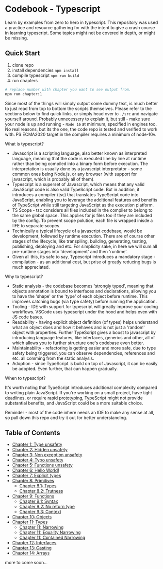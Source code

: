 # **Codebook - Typescript**
Learn by examples from zero to hero in typescript. This repository was used a practice and resource gathering for with the intent to give a crash course in learning typescript. Some topics might not be covered in depth, or might be missing.

## **Quick Start**
1. clone repo
2. install dependencies `npm install`
3. compile typescript `npm run build`
3. run chapters

```sh
# replace number with chapter you want to see output from.
npm run chapter:1
```

Since most of the things will simply output some dummy text, is much better to just read from top to bottom the scripts themselves. Please refer to the sections below to find quick links, or simply head over to `./src` and navigate yourself around. Probably unnecessery to explain it, but still - make sure your node is up and running - `Node 16` at minimum, specified in engines too. No real reasons, but its the one, the code repo is tested and verified to work with. PS ECMA2020 target in the compiler requires a minimum of node-10v.

What is typescript?

- Javascript is a scripting language, also better known as interpreted language, meaning that the code is executed line by line at runtime rather than being compiled into a binary form before execution. The interpretation is usually done by a javascript interpretator - some common ones being Node.js, or any browser (with support for javascript, which is probably all of them).
- Typescript is a superset of Javascript, which means that any valid JavaScript code is also valid TypeScript code. But in addition, it introduces a compiler (tsc) that translates TypeScript code into JavaScript, enabling you to leverage the additional features and benefits of TypeScript while still targeting JavaScript as the execution platform.
- TS Scope - tsc considers all files included in the compiler to belong to the same global space. This applies for js files too if they are included by the config. To prevent scope polution, each file is wrapped inisde a  IIFE to separate scopes.
- Technically a typical lifecycle of a javascript codebase, would be development, followed by runtime execution. There are of course other stages of the lifecycle, like transpiling, building, generating, testing, publishing, deploying and etc. For simplicity sake, in here we will sum all pre-runtime stages into 'development' and then 'runtime'. 
- Given all this, its safe to say, Typescript introduces a mandatory stage - compilation - as an additional cost, but prise of greatly reducing bugs is much appreciated.

Why to typescript?

- Static analysis - the codebase becomes 'strongly typed', meaning that objects annotation is bound to interfaces and declarations, allowing you to have the 'shape' or the 'type' of each object before runtime. This improves catching bugs (via type safety) before running the application.
- Tooling - IDE with support for typescript will greatly improve your coding workflows. VSCode uses typescript under the hood and helps even with JS code bases.
- Readability - having explicit object definition (of types) helps understand what an object does and how it behaves and is not just a 'random' object with properties. Further TypeScript gives a boost to javascript by introducing language features, like interfaces, generics and other, all of which allows you to further structure one's codebase even better.
- Maintainability - refactoring is getting easier and more safe, due to type safety being triggered, you can observe dependencies, references and etc. all comming from the static analysis.
- Adoption - since TypeScript is build on top of Javascript, it can be easily be adopted. Even further, that can happen gradually.

When to typescript?

It's worth noting that TypeScript introduces additional complexity compared to writing plain JavaScript. If you're working on a small project, have tight deadlines, or require rapid prototyping, TypeScript might not provide substantial benefits, and JavaScript could be a more suitable choice.

Reminder - most of the code inhere needs an IDE to make any sense at all, so pull down this repo and try it out for better understanding.

## **Table of Contents**
- [Chapter 1: Type unsafety](#chapter-1-introduction)
- [Chapter 2: Hidden unsafety](#chapter-2-main-topic)
- [Chapter 3: Non exception unsafety](#chapter-2-main-topic)
- [Chapter 4: Typo unsafety](#chapter-2-main-topic)
- [Chapter 5: Functions unsafety](#chapter-2-main-topic)
- [Chapter 6: Hello World!](#chapter-2-main-topic)
- [Chapter 7: Explicit types](#chapter-2-main-topic)
- [Chapter 8: Primitives](https://github.com/gvanastasov/codebook-typescript/blob/main/src/8_primitives/index.ts)
    - [Chapter 8.1: Types](#chapter-2-main-topic)
    - [Chapter 8.2: Trutness](#chapter-2-main-topic)
- [Chapter 9: Functions](https://github.com/gvanastasov/codebook-typescript/blob/main/src/9_functions/index.ts)
    - [Chapter 9.1: Syntax](#chapter-2-main-topic)
    - [Chapter 9.2: No return type](#chapter-2-main-topic)
    - [Chapter 9.3: Context](#chapter-2-main-topic)
- [Chapter 10: Objects](#chapter-2-main-topic)
- [Chapter 11: Types](#chapter-2-main-topic)
    - [Chapter 11: Narrowing](#chapter-2-main-topic)
    - [Chapter 11: Equality Narrowing](#chapter-2-main-topic)
    - [Chapter 11: Contained Narrowing](#chapter-2-main-topic)
- [Chapter 12: Interfaces](#chapter-2-main-topic)
- [Chapter 13: Casting](#chapter-2-main-topic)
- [Chapter 14: Arrays](#chapter-2-main-topic)

<!-- <details>
    <summary>
        <ins>2. Hidden Unsafety</ins>
    </summary>
Introducing a single file, which is type checked by IDE, but simply because we are running javascript with no notion of object types and interfaces, we are having an error that only catchable during runtime (or if we have hawk eyes during development).
</details> -->

<!-- <details>
    <summary>
        <ins>3. Non exception unsafety</ins>
    </summary>
Sometimes, valid javascript, can be the cause for unexpected errors to occur, even though the code does not cause exception on its own.
</details> -->

<!-- <details>
    <summary>
        <ins>4. Typo unsafety</ins>
    </summary>
Writing code during development without any type analysis, like Intellisense in VSCode does for us can lead to a large number of errors, especially typos, which are the worst once you find them out.
</details> -->

<!-- <details>
    <summary>
        <ins>5. Uncalled function unsafety</ins>
    </summary>
Calling functions can easily be missed especially when working nested objects (try using fakerjs in js project with no ts).
</details> -->

<!-- <details>
    <summary>
        <ins>6. Hello world</ins>
    </summary>

```sh
# install ts locally (or globally depending on your prefs)
npm install --save-dev typescript
# run the compiler
npx tsc src/6_hello_world/index.ts
```

The compiler will then type check and compile the TS into JS right next to it. Even though theres a function arg missing, the compiler still compiled the source into JS target. We can prevent compiler from 'emitting' output, if an error has occured via the following:

```sh
npx tsc --noEmitOnError src/6_hello_world/index.ts
```
</details> -->

<!-- <details>
    <summary>
        <ins>7. Explicit types</ins>
    </summary>

IDE that supports TS (like VSCode using TS under the hood), can inffer the types, but sometimes we want to explicitly specify them. The syntax is `name: type`. Post compilation, the output no longer contains explicit type definitions.
</details>

> 8\. `Primitives` - [read code](https://github.com/gvanastasov/codebook-typescript/blob/main/src/8_primitives/index.ts)
<ul>
    <li>8.1 define</li>
    <li>8.1 define</li>
</ul> -->


<!-- > 9\. `Functions` - [read code](https://github.com/gvanastasov/codebook-typescript/blob/main/src/9_functions/index.ts)

<ul>
    <li>9.1 syntax</li>
    <li>9.2 no return type - void</li>
    <li>9.3 context</li>
    <li>9.4 narrowing</li>
</ul> -->

<!-- <details>
    <summary>
        <ins>10. Objects</ins>
    </summary>

- type: any
- arguments
- inline type definition

[Read Here](src/10_objects/index.ts)
</details> -->

<!-- <details>
    <summary>
        <ins>11. Types</ins>
    </summary>
</details>

<details>
    <summary>
        <ins>12. Interfaces</ins>
    </summary>
</details>

<details>
    <summary>
        <ins>13. Casting</ins>
    </summary>
</details>

<details>
    <summary>
        <ins>14. Arrays</ins>
    </summary>
</details> -->
more to come soon...
